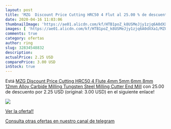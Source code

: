 ```yaml
---
layout: post
title: 'MZG  Discount Price Cutting HRC50 4 Flut al 25.00 % de descuento'
date: 2020-04-16 11:03:06
thumbnailImage: 'https://ae01.alicdn.com/kf/HTB1poZ_k8USMeJjy1zjq6A0dXXa1/MZG-Discount-Price-Cutting-HRC50-4-Flute-4mm-5mm-6mm-8mm-12mm-Alloy-Carbide-Milling-Tungsten.jpg_350x350._SL200_.jpg'
images: [ 'https://ae01.alicdn.com/kf/HTB1poZ_k8USMeJjy1zjq6A0dXXa1/MZG-Discount-Price-Cutting-HRC50-4-Flute-4mm-5mm-6mm-8mm-12mm-Alloy-Carbide-Milling-Tungsten.jpg_350x350._SL200_.jpg' ]
comments: true
category: ofertas
author: ring
slug: 32834548832
description:
actualPrice: 2.25 USD
comparePrice: 3.00 USD
inStock: true
---
```


Está [MZG  Discount Price Cutting HRC50 4 Flute 4mm 5mm 6mm 8mm 12mm Alloy Carbide Milling Tungsten Steel Milling Cutter End Mill](https://www.amazon.com/dp/32834548832/?tag=redken08-20) con 25.00 de descuento por 2.25 USD (original: 3.00 USD) en el siguiente enlace!

[![](https://ae01.alicdn.com/kf/HTB1poZ_k8USMeJjy1zjq6A0dXXa1/MZG-Discount-Price-Cutting-HRC50-4-Flute-4mm-5mm-6mm-8mm-12mm-Alloy-Carbide-Milling-Tungsten.jpg_350x350._SL200_.jpg)](https://www.amazon.com/dp/32834548832/?tag=redken08-20)

[Ver la oferta!!](https://www.amazon.com/dp/32834548832/?tag=redken08-20)

[Consulta otras ofertas en nuestro canal de telegram](https://t.me/s/ofertas25)
